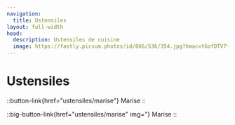 ```yaml
---
navigation:
  title: Ustensiles
layout: full-width
head:
  description: Ustensiles de cuisine
  image: https://fastly.picsum.photos/id/866/536/354.jpg?hmac=tGofDTV7tl2rprappPzKFiZ9vDh5MKj39oa2D--gqhA
---
```


# Ustensiles

::button-link{href="ustensiles/marise"}
Marise
::

::big-button-link{href="ustensiles/marise" img="}
Marise
::